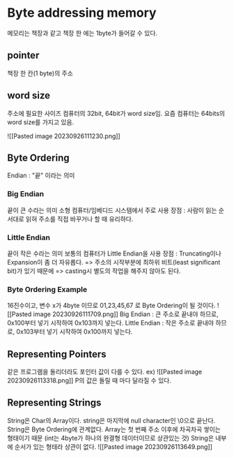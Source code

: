# Byte addressing memory
메모리는 책장과 같고 책장 한 에는 1byte가 들어갈 수 있다.
## pointer
책장 한 칸(1 byte)의 주소
## word size
주소에 필요한 사이즈
컴퓨터의 32bit, 64bit가 word size임. 요즘 컴퓨터는 64bits의 word size를 가지고 있음.

![[Pasted image 20230926111230.png]]

## Byte Ordering
Endian : "끝" 이라는 의미
### Big Endian
끝이 큰 수라는 의미
소형 컴퓨터/임베디드 시스템에서 주로 사용
장점 : 사람이 읽는 순서대로 읽혀 주소를 직접 바꾸거나 할 때 유리하다.
### Little Endian
끝이 작은 수라는 의미
보통의 컴퓨터가 Little Endian을 사용
장점 : Truncating이나 Expansion이 좀 더 자유롭다.
=> 주소의 시작부분에 최하위 비트(least significant bit)가 있기 때문에
=> casting시 별도의 작업을 해주지 않아도 된다.

### Byte Ordering Example
16진수이고, 변수 x가 4byte 이므로 01,23,45,67 로 Byte Ordering이 될 것이다. 
![[Pasted image 20230926111709.png]]
Big Endian : 큰 주소로 끝내야 하므로, 0x100부터 넣기 시작하여  0x103까지 넣는다.
Little Endian : 작은 주소로 끝내야 하므로, 0x103부터 넣기 시작하여  0x100까지 넣는다.

## Representing Pointers
같은 프로그램을 돌리더라도 포인터 값이 다를 수 있다.
ex)
![[Pasted image 20230926113318.png]]
P의 값은 돌릴 때 마다 달라질 수 있다.

## Representing Strings
String은 Char의 Array이다.
string은 마지막에 null character인 \\0으로 끝난다.
String은 Byte Ordering에 관계없다.
Array는 첫 번째 주소 이후에 차곡차곡 쌓이는 형태이기 때문 (int는 4byte가 하나의 완결형 데이터이므로 상관있는 것)
String은 내부에 순서가 있는 형태라 상관이 없다.
![[Pasted image 20230926113649.png]]

